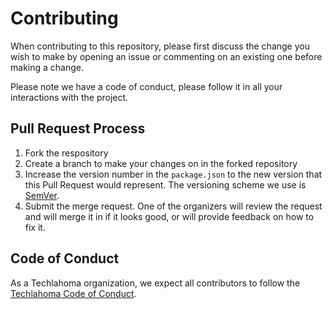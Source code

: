 # Contributing

When contributing to this repository, please first discuss the change you wish to make by opening an issue or commenting on an existing one before making a change.

Please note we have a code of conduct, please follow it in all your interactions with the project.

## Pull Request Process

1. Fork the respository
2. Create a branch to make your changes on in the forked repository
3. Increase the version number in the `package.json` to the new version that this
   Pull Request would represent. The versioning scheme we use is [SemVer](http://semver.org/).
4. Submit the merge request. One of the organizers will review the request and will merge it in if it looks good, or will provide feedback on how to fix it.

## Code of Conduct

As a Techlahoma organization, we expect all contributors to follow the [Techlahoma Code of Conduct](https://www.techlahoma.org/code-of-conduct).

